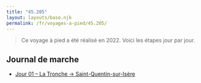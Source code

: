 ```yaml
---
title: "45.205"
layout: layouts/base.njk
permalink: /fr/voyages-a-pied/45.205/
---
```


> Ce voyage à pied a été réalisé en 2022. Voici les étapes jour par jour.

## Journal de marche

- [Jour 01 – La Tronche → Saint-Quentin-sur-Isère](./jour-01/)